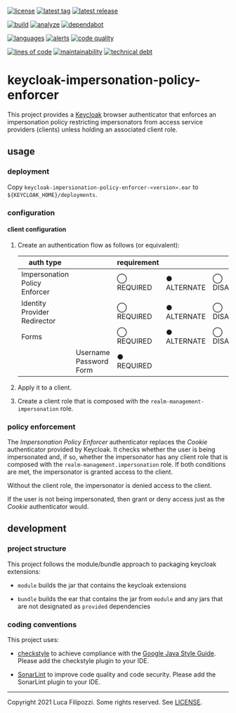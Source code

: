 [![license][license-img]][license-url]
[![latest tag][latest-tag-img]][latest-tag-url]
[![latest release][latest-release-img]][latest-release-url]

[![build][build-img]][build-url]
[![analyze][analyze-img]][analyze-url]
[![dependabot][dependabot-img]][dependabot-url]

[![languages][languages-img]][languages-url]
[![alerts][alerts-img]][alerts-url]
[![code quality][code-quality-img]][code-quality-url]

[![lines of code][lines-of-code-img]][lines-of-code-url]
[![maintainability][maintainability-img]][maintainability-url]
[![technical debt][technical-debt-img]][technical-debt-url]

# keycloak-impersonation-policy-enforcer

This project provides a [Keycloak][keycloak] browser authenticator that
enforces an impersonation policy restricting impersonators from access
service providers (clients) unless holding an associated client role.

## usage

### deployment

Copy `keycloak-impersionation-policy-enforcer-«version».ear` to `${KEYCLOAK_HOME}/deployments`.

### configuration

#### client configuration

1. Create an authentication flow as follows (or equivalent):

   | auth type                     |                        | requirement |             |            |               |
   | ----------------------------- | ---------------------- | ----------- | ----------- | ---------- | ------------- |
   | Impersonation Policy Enforcer |                        | ◯ REQUIRED  | ● ALTERNATE | ◯ DISABLED |               |
   | Identity Provider Redirector  |                        | ◯ REQUIRED  | ● ALTERNATE | ◯ DISABLED |               |
   | Forms                         |                        | ◯ REQUIRED  | ● ALTERNATE | ◯ DISABLED | ◯ CONDITIONAL |
   |                               | Username Password Form | ● REQUIRED  |             |            |               |

2. Apply it to a client.

3. Create a client role that is composed with the `realm-management-impersonation` role.

### policy enforcement

The _Impersonation Policy Enforcer_ authenticator replaces the _Cookie_ authenticator provided by
Keycloak. It checks whether the user is being impersonated and, if so, whether the impersonator has
any client role that is composed with the `realm-management.impersonation` role. If both conditions
are met, the impersonator is granted access to the client.

Without the client role, the impersonator is denied access to the client.

If the user is not being impersonated, then grant or deny access just as the _Cookie_ authenticator
would.

## development

### project structure

This project follows the module/bundle approach to packaging keycloak extensions:

* `module` builds the jar that contains the keycloak extensions

* `bundle` builds the ear that contains the jar from `module` and any jars that are
  not designated as `provided` dependencies

### coding conventions

This project uses:

* [checkstyle][checkstyle] to achieve compliance with the [Google Java Style Guide][style-guide].
  Please add the checkstyle plugin to your IDE.

* [SonarLint][sonarlint] to improve code quality and code security.
  Please add the SonarLint plugin to your IDE.

---
Copyright 2021 Luca Filipozzi. Some rights reserved. See [LICENSE][license-url].

[keycloak]: https://keycloak.org/

[style-guide]: https://google.github.io/styleguide/javaguide.html
[checkstyle]: https://checkstyle.sourceforge.io/
[sonarlint]: https://www.sonarlint.org/

[latest-release-img]: https://badgen.net/github/release/LucaFilipozzi/keycloak-impersonation-policy-enforcer?icon=github&label=latest%20release
[latest-release-url]: https://github.com/LucaFilipozzi/keycloak-impersonation-policy-enforcer/releases/latest
[latest-tag-img]: https://badgen.net/github/tag/LucaFilipozzi/keycloak-impersonation-policy-enforcer?icon=github
[latest-tag-url]: https://github.com/LucaFilipozzi/keycloak-impersonation-policy-enforcer/tags
[license-img]: https://badgen.net/github/license/LucaFilipozzi/keycloak-impersonation-policy-enforcer?icon=github
[license-url]: https://github.com/LucaFilipozzi/keycloak-impersonation-policy-enforcer/blob/main/LICENSE

[analyze-img]: https://github.com/LucaFilipozzi/keycloak-impersonation-policy-enforcer/actions/workflows/analyze.yml/badge.svg
[analyze-url]: https://github.com/LucaFilipozzi/keycloak-impersonation-policy-enforcer/actions/workflows/analyze.yml
[build-img]: https://github.com/LucaFilipozzi/keycloak-impersonation-policy-enforcer/actions/workflows/build.yml/badge.svg
[build-url]: https://github.com/LucaFilipozzi/keycloak-impersonation-policy-enforcer/actions/workflows/build.yml
[dependabot-img]: https://badgen.net/github/dependabot/LucaFilipozzi/keycloak-impersonation-policy-enforcer?icon=dependabot
[dependabot-url]: https://github.com/LucaFilipozzi/keycloak-impersonation-policy-enforcer/network/dependencies

[languages-img]: https://badgen.net/lgtm/langs/g/LucaFilipozzi/keycloak-impersonation-policy-enforcer?icon=lgtm
[languages-url]: https://lgtm.com/projects/g/LucaFilipozzi/keycloak-impersonation-policy-enforcer/logs/languages/lang:java
[alerts-img]: https://badgen.net/lgtm/alerts/g/LucaFilipozzi/keycloak-impersonation-policy-enforcer/java?icon=lgtm
[alerts-url]: https://lgtm.com/projects/g/LucaFilipozzi/keycloak-impersonation-policy-enforcer/alerts
[code-quality-img]: https://badgen.net/lgtm/grade/g/LucaFilipozzi/keycloak-impersonation-policy-enforcer/java?icon=lgtm
[code-quality-url]: https://lgtm.com/projects/g/LucaFilipozzi/keycloak-impersonation-policy-enforcer/context:java

[lines-of-code-img]: https://badgen.net/codeclimate/loc/LucaFilipozzi/keycloak-impersonation-policy-enforcer?icon=codeclimate
[lines-of-code-url]: https://codeclimate.com/github/LucaFilipozzi/keycloak-impersonation-policy-enforcer
[maintainability-img]: https://badgen.net/codeclimate/maintainability/LucaFilipozzi/keycloak-impersonation-policy-enforcer?icon=codeclimate
[maintainability-url]: https://codeclimate.com/github/LucaFilipozzi/keycloak-impersonation-policy-enforcer/maintainability
[technical-debt-img]: https://badgen.net/codeclimate/tech-debt/LucaFilipozzi/keycloak-impersonation-policy-enforcer?icon=codeclimate
[technical-debt-url]: https://codeclimate.com/github/LucaFilipozzi/keycloak-impersonation-policy-enforcer/maintainability
